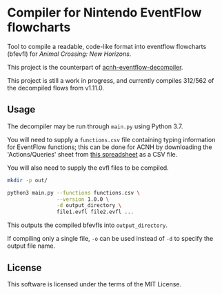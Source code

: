 # Compiler for Nintendo EventFlow flowcharts

Tool to compile a readable, code-like format into eventflow flowcharts (bfevfl) for *Animal Crossing: New Horizons*.

This project is the counterpart of [acnh-eventflow-decompiler](https://github.com/asteriation/acnh-eventflow-decompiler).

This project is still a work in progress, and currently compiles 312/562 of the decompiled flows
from v1.11.0.

## Usage

The decompiler may be run through `main.py` using Python 3.7.

You will need to supply a `functions.csv` file containing typing information for EventFlow functions; this can be done for ACNH by downloading the 'Actions/Queries' sheet from [this
spreadsheet](https://docs.google.com/spreadsheets/d/1AYM-UeRkbJuGy_nKv7AMngevwBtMdZPtfoHEQev8BhM/edit) as a CSV file.

You will also need to supply the evfl files to be compiled.

```bash
mkdir -p out/

python3 main.py --functions functions.csv \
                --version 1.0.0 \
                -d output_directory \
                file1.evfl file2.evfl ...
```

This outputs the compiled bfevfls into `output_directory`.

If compiling only a single file, `-o` can be used instead of `-d` to specify the output file name.

## License

This software is licensed under the terms of the MIT License.
